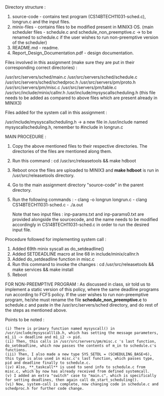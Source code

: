 Directory structure :

1. source-code - contains test program (CS14BTECH11031-sched.c), longrun.c and the input files.
2. minix-files - contains files to be modified present in MINIX3 OS. (main scheduler files - schedule.c and schedule_non_preemptive.c -> to be renamed to schedule.c if the user wishes to run non-preemptive version of the scheduler)
2. README.md - readme.
3. Report_Design_Documentation.pdf - design documentation.

Files involved in this assignment (make sure they are put in their corresponding correct directories) :

/usr/src/servers/sched/main.c
/usr/src/servers/sched/schedule.c
/usr/src/servers/sched/schedproc.h
/usr/src/servers/pm/proto.h
/usr/src/servers/pm/misc.c
/usr/src/servers/pm/table.c
/usr/src/include/minix/callnr.h
/usr/include/mysyscallscheduling.h (this file needs to be added as compared to above files which are present already in MINIX3)

Files added for the system call in this assignment :

/usr/include/mysyscallscheduling.h -> a new file in /usr/include named mysyscallscheduling.h, remember to #include in longrun.c

MAIN PROCEDURE :

1. Copy the above mentioned files to their respective directories. The directories of the files are mentioned along them.
2. Run this command : cd /usr/src/releasetools && make hdboot
3. Reboot once the files are uploaded to MINIX3 and **make hdboot** is run in /usr/src/releasetools directory.
3. Go to the main assignment directory "source-code" in the parent directory.
4. Run the following commands :
		- clang -o longrun longrun.c
		- clang CS14BTECH11031-sched.c
		- ./a.out

	Note that two input files : inp-params.txt and inp-params0.txt are provided alongside the sourcecode, and the name needs to be
	modified accordingly in CS14BTECH11031-sched.c in order to run the desired input file.

Procedure followed for implementing system call :

1. Added 69th minix syscall as do_setdeadline()
2. Added SETDEADLINE macro at line 68 in include/minix/callnr.h
3. Added do_setdeadline function in misc.c
4. Run this command to invoke the changes : cd /usr/src/releasetools && make services && make install
5. Reboot

FOR NON-PREEMPTIVE PROGRAM :
	As discussed in class, sir told us to implement a static version of this policy, where the same deadline programs run according to FCFS policy. If the user wishes to run non-preemptive program, he/she must rename the file **schedule_non_preemptive.c** to schedule.c and paste in the /usr/src/servers/sched directory, and do rest of the steps as mentioned above.

Points to be noted :

	(i) There is primary function named mysyscall() in /usr/include/mysyscalllib.h, which has setting the message parameters, m1_i1 -> deadline and m1_i2 -> pid.
	(ii) Then, this calls in /usr/src/servers/pm/misc.c 's last function, do_setdeadline, which now passes the contents of m_in to schedule.c's functions.
	(iii) Then, I also made a new type SYS_SETDL = (SCHEDULING_BASE+6), this type is also used in misc.c's last function, which passes type, pid and deadline finally to schedule.c.
	(iv) Also, **_taskcall** is used to send info to schedule.c from misc.c, which by now has already received from defined systemcall.
	(v) I added an extra "switch" case to "main.c", which is specifically for setting deadlines, then again call do_start_scheduling().
	(vi) Now, system-call is complete, now changing code in schedule.c and schedproc.h for further code change.
